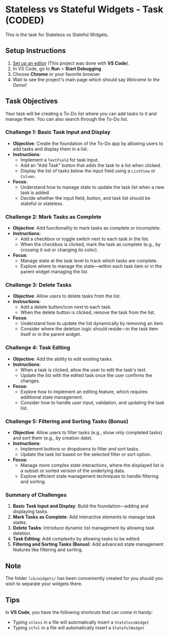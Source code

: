 # Stateless vs Stateful Widgets - Task (CODED)

This is the task for Stateless vs Stateful Widgets.

## Setup Instructions

1. [Set up an editor](https://docs.flutter.dev/get-started/editor?tab=vscode) (This project was done with **VS Code**).
2. In VS Code, go to **Run** > **Start Debugging**
3. Choose **Chrome** or your favorite browser
4. Wait to see the project's main page which should say *Welcome to the Demo!*

## Task Objectives

Your task will be creating a To-Do list where you can add tasks to it and manage them. You can also search through the To-Do list.

### Challenge 1: Basic Task Input and Display
- **Objective**: Create the foundation of the To-Do app by allowing users to add tasks and display them in a list.
- **Instructions**:
  - Implement a `TextField` for task input.
  - Add an "Add Task" button that adds the task to a list when clicked.
  - Display the list of tasks below the input field using a `ListView` or `Column`.
- **Focus**: 
  - Understand how to manage state to update the task list when a new task is added.
  - Decide whether the input field, button, and task list should be stateful or stateless.

### Challenge 2: Mark Tasks as Complete
- **Objective**: Add functionality to mark tasks as complete or incomplete.
- **Instructions**:
  - Add a checkbox or toggle switch next to each task in the list.
  - When the checkbox is clicked, mark the task as complete (e.g., by crossing it out or changing its color).
- **Focus**:
  - Manage state at the task level to track which tasks are complete.
  - Explore where to manage the state—within each task item or in the parent widget managing the list.

### Challenge 3: Delete Tasks
- **Objective**: Allow users to delete tasks from the list.
- **Instructions**:
  - Add a delete button/icon next to each task.
  - When the delete button is clicked, remove the task from the list.
- **Focus**:
  - Understand how to update the list dynamically by removing an item.
  - Consider where the deletion logic should reside—in the task item itself or in the parent widget.

### Challenge 4: Task Editing
- **Objective**: Add the ability to edit existing tasks.
- **Instructions**:
  - When a task is clicked, allow the user to edit the task's text.
  - Update the list with the edited task once the user confirms the changes.
- **Focus**:
  - Explore how to implement an editing feature, which requires additional state management.
  - Consider how to handle user input, validation, and updating the task list.

### Challenge 5: Filtering and Sorting Tasks (Bonus)
- **Objective**: Allow users to filter tasks (e.g., show only completed tasks) and sort them (e.g., by creation date).
- **Instructions**:
  - Implement buttons or dropdowns to filter and sort tasks.
  - Update the task list based on the selected filter or sort option.
- **Focus**:
  - Manage more complex state interactions, where the displayed list is a subset or sorted version of the underlying data.
  - Explore efficient state management techniques to handle filtering and sorting.

### Summary of Challenges
1. **Basic Task Input and Display**: Build the foundation—adding and displaying tasks.
2. **Mark Tasks as Complete**: Add interactive elements to manage task states.
3. **Delete Tasks**: Introduce dynamic list management by allowing task deletion.
4. **Task Editing**: Add complexity by allowing tasks to be edited.
5. **Filtering and Sorting Tasks (Bonus)**: Add advanced state management features like filtering and sorting.

## Note
The folder `lib/widgets/` has been conveniently created for you should you wish to separate your widgets there.

## Tips
In **VS Code**, you have the following shortcuts that can come in handy:
* Typing `stless` in a file will automatically insert a `StatelessWidget`
* Typing `stful` in a file will automatically insert a `StatefulWidget`
